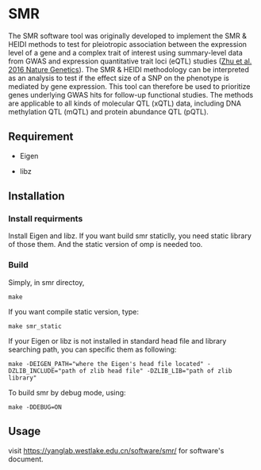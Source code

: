 # SMR

The SMR software tool was originally developed to implement the SMR & HEIDI methods to test for pleiotropic association between the expression level of a gene and a complex trait of interest using summary-level data from GWAS and expression quantitative trait loci (eQTL) studies ([Zhu et al. 2016 Nature Genetics](https://www.nature.com/articles/ng.3538/)). The SMR & HEIDI methodology can be interpreted as an analysis to test if the effect size of a SNP on the phenotype is mediated by gene expression. This tool can therefore be used to prioritize genes underlying GWAS hits for follow-up functional studies. The methods are applicable to all kinds of molecular QTL (xQTL) data, including DNA methylation QTL (mQTL) and protein abundance QTL (pQTL).


## Requirement  

* Eigen

* libz  

## Installation

### Install requirments  
Install Eigen and libz. If you want build smr staticlly, you need static library of those them. And the static version of omp is needed too.

### Build

Simply, in smr directoy,

```
make
```

If you want compile static version, type:

```
make smr_static
```

If your Eigen or libz is not installed in standard head file and library searching path, you can
specific them as following:

```
make -DEIGEN_PATH="where the Eigen's head file located" -DZLIB_INCLUDE="path of zlib head file" -DZLIB_LIB="path of zlib library"
```

To build smr by debug mode, using:

```
make -DDEBUG=ON
```

## Usage  
visit https://yanglab.westlake.edu.cn/software/smr/ for software's document.
